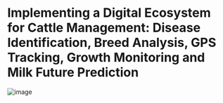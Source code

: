 # Implementing a Digital Ecosystem for Cattle Management:  Disease Identification, Breed Analysis, GPS Tracking, Growth Monitoring and Milk Future Prediction​
![image](https://github.com/user-attachments/assets/62cbb4ee-49e4-4064-ad67-146a0cf5ae4c)
